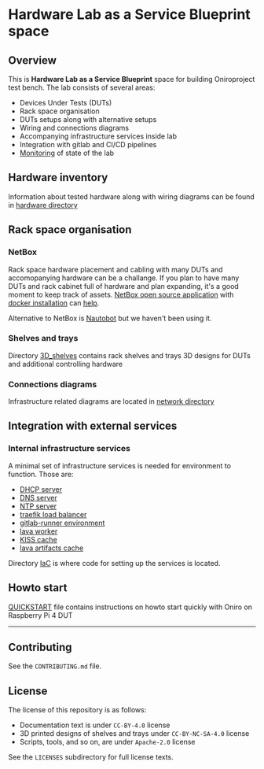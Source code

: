 <!--
SPDX-FileCopyrightText: Huawei Inc.

SPDX-License-Identifier: CC-BY-4.0
-->

# Hardware Lab as a Service Blueprint space

## Overview

This is **Hardware Lab as a Service Blueprint** space for building Oniroproject test bench. The lab consists of several areas:

* Devices Under Tests (DUTs)
* Rack space organisation
* DUTs setups along with alternative setups
* Wiring and connections diagrams
* Accompanying infrastructure services inside lab
* Integration with gitlab and CI/CD pipelines
* [Monitoring](Monitoring) of state of the lab

## Hardware inventory
Information about tested hardware along with wiring diagrams can be found in [hardware directory](hardware)

## Rack space organisation
### NetBox
Rack space hardware placement and cabling with many DUTs and accomopanying hardware can be a challange. If you plan to have many DUTs and rack cabinet full of hardware and plan expanding, it's a good moment to keep track of assets. [NetBox open source application](https://docs.netbox.dev/) with [docker installation](https://hub.docker.com/r/netboxcommunity/netbox/) can [help](IaC/docker/netbox-docker).

Alternative to NetBox is [Nautobot](https://www.networktocode.com/nautobot/) but we haven't been using it.

### Shelves and trays
Directory [3D_shelves](3D_shelves) contains rack shelves and trays 3D designs for DUTs and additional controlling hardware

### Connections diagrams
Infrastructure related diagrams are located in [network directory](network)

## Integration with external services
### Internal infrastructure services
A minimal set of infrastructure services is needed for environment to function. Those are:
* [DHCP server](IaC/docker/isc-dhcp-server)
* [DNS server](IaC/docker/bind9)
* [NTP server](IaC/docker/chrony)
* [traefik load balancer](IaC/traefik)
* [gitlab-runner environment](IaC/gitlab-runner)
* [lava worker](https://git.ostc-eu.org/OSTC/infrastructure/lava/lava-playbooks)
* [KISS cache](IaC/docker/KissCache)
* [lava artifacts cache](IaC/docker/artifacts-cache)


Directory [IaC](IaC) is where code for setting up the services is located.

## Howto start

[QUICKSTART](QUICKSTART.md) file contains instructions on howto start quickly with Oniro on Raspberry Pi 4 DUT

---
## Contributing

See the `CONTRIBUTING.md` file.

## License

The license of this repository is as follows:

* Documentation text is under `CC-BY-4.0` license
* 3D printed designs of shelves and trays under `CC-BY-NC-SA-4.0` license
* Scripts, tools, and so on, are under `Apache-2.0` license

See the `LICENSES` subdirectory for full license texts.


